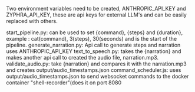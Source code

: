 Two environment variables need to be created, ANTHROPIC_API_KEY and ZYPHRA_API_KEY, these are api keys for external LLM's and can be easily replaced with others.


start_pipeline.py: can be used to set {command}, {steps} and {duration}, example : cat(command), 3(steps), 30(seconds) and is the start of the pipeline.
generate_narration.py: Api call to generate steps and narration uses ANTHROPIC_API_KEY
text_to_speech.py: takes the {narration} and makes another api call to created the audio file, narration.mp3.
validate_audio.py: take {narration} and compares it with the narration.mp3 and creates output/audio_timestamps.json
command_scheduler.js: uses output/audio_timestamps.json to send websocket commands to the docker container "shell-recorder"(does it on port 8080
